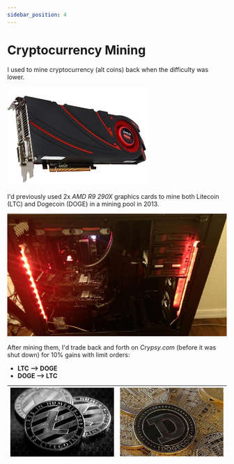 ```yaml
---
sidebar_position: 4
---
```


# Cryptocurrency Mining

I used to mine cryptocurrency (alt coins) back when the difficulty was lower.

![R9 290X](../img/r9_290x.jpg)

I'd previously used 2x _AMD R9 290X_ graphics cards to mine both Litecoin (LTC) and Dogecoin (DOGE) in a mining pool in 2013.

![AMD Computer](../img/amd_computer.jpg)

After mining them, I'd trade back and forth on _Crypsy.com_ (before it was shut down) for 10% gains with limit orders:
- **LTC --> DOGE**
- **DOGE --> LTC**

| ![LTC](../img/ltc.jpg) |  ![](../img/doge.jpg) |
|------------------------|---|
